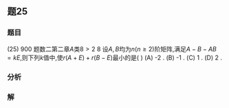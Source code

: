## 题25
### 题目
(25) 900 题数二第二章$A$类$8 > 2$
8 设$A,B$均为$n (n \geq  2)$阶矩阵,满足$A - B - AB = kE$,则下列$k$值中,使$r(A + E) + r(B - E)$最小的是( )
(A) -2 . (B) -1 . (C) 1 . (D) 2 .
### 分析

### 解